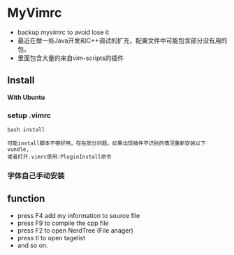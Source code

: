 MyVimrc
===

- backup myvimrc to avoid lose it
- 最近在做一些Java开发和C++调试的扩充，配置文件中可能包含部分没有用的包。
- 里面包含大量的来自vim-scripts的插件

Install
---

__With Ubuntu__
### setup .vimrc

`bash install`  

    可能install脚本不够好用，存在部分问题。如果出现插件不识别的情况重新安装以下vundle,  
    或者打开.vimrc使用:PluginInstall命令

### 字体自己手动安装

function
---
- press F4 add my information to source file
- press F9 to compile the cpp file
- press F2 to open NerdTree (File anager)
- press tl to open tagelist
- and so on.
